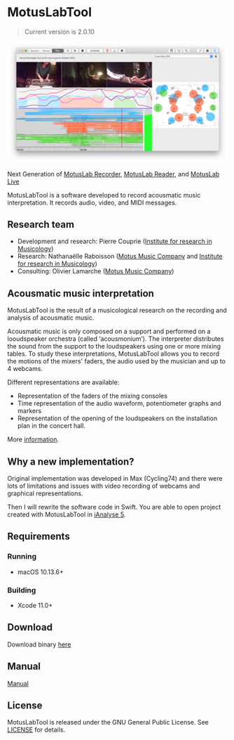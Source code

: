 #  MotusLabTool

> Current version is 2.0.10

![Main interface](MotusLabTool/Resources/Manual/Images/interface.png)

Next Generation of [MotusLab Recorder](https://github.com/pierrecouprie/MotusLabRecorder), [MotusLab Reader](https://github.com/pierrecouprie/MotusLabReader), and [MotusLab Live](https://github.com/pierrecouprie/MotusLabLive)

MotusLabTool is a software developed to record acousmatic music interpretation. It records audio, video, and MIDI messages.

## Research team

* Development and research: Pierre Couprie ([Institute for research in Musicology](http://www.iremus.cnrs.fr/))
* Research: Nathanaëlle Raboisson ([Motus Music Company](https://motus.fr/) and [Institute for research in Musicology](http://www.iremus.cnrs.fr/))
* Consulting: Olivier Lamarche ([Motus Music Company](https://motus.fr/))

## Acousmatic music interpretation

MotusLabTool is the result of a musicological research on the recording and analysis of acousmatic music.

Acousmatic music is only composed on a support and performed on a looudspeaker orchestra (called ‘acousmonium’). The interpreter distributes the sound from the support to the loudspeakers using one or more mixing tables. To study these interpretations, MotusLabTool allows you to record the motions of the mixers' faders, the audio used by the musician and up to 4 webcams.

Different representations are available:

* Representation of the faders of the mixing consoles
* Time representation of the audio waveform, potentiometer graphs and markers
* Representation of the opening of the loudspeakers on the installation plan in the concert hall.

More [information](http://www.iremus.cnrs.fr/fr/programme-de-recherche/analyse-de-linterpretation-acousmatique).

## Why a new implementation?

Original implementation was developed in Max (Cycling74) and there were lots of limitations and issues with video recording of webcams and graphical representations.

Then I will rewrite the software code in Swift. You are able to open project created with MotusLabTool in [iAnalyse 5](http://ianalyse5.pierrecouprie.fr).

## Requirements

### Running

- macOS 10.13.6+

### Building

- Xcode 11.0+

## Download

Download binary [here](https://github.com/pierrecouprie/MotusLabTool/releases)

## Manual

[Manual](https://github.com/pierrecouprie/MotusLabTool/blob/master/MotusLabTool/Resources/Manual/Manual.md)

## License

MotusLabTool is released under the GNU General Public License. See [LICENSE](https://github.com/pierrecouprie/MotusLabTool/blob/master/LICENSE.md) for details.


